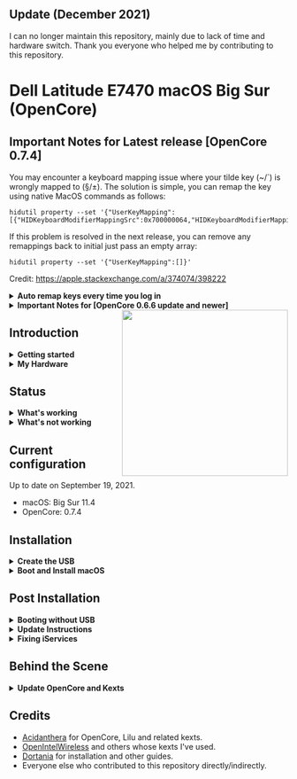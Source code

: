 ## Update (December 2021)
I can no longer maintain this repository, mainly due to lack of time and hardware switch. Thank you everyone who helped me by contributing to this repository.

# Dell Latitude E7470 macOS Big Sur (OpenCore)

## Important Notes for Latest release [OpenCore 0.7.4]
You may encounter a keyboard mapping issue where your tilde key (~/`) is wrongly mapped to (§/±). The solution is simple, you can remap the key using native MacOS commands as follows:
```
hidutil property --set '{"UserKeyMapping":[{"HIDKeyboardModifierMappingSrc":0x700000064,"HIDKeyboardModifierMappingDst":0x700000035}]}'
```
If this problem is resolved in the next release, you can remove any remappings back to initial just pass an empty array:
```
hidutil property --set '{"UserKeyMapping":[]}'
```
Credit: https://apple.stackexchange.com/a/374074/398222
<details>
<summary>
<strong>Auto remap keys every time you log in</strong>
<br/>
</summary>

* Start Automator.app;
* Select "Application";
* Click "Show library" in the toolbar (if hidden);
* Add "Run shell script" (from the Actions/Utilities);
* Copy-and-paste the following script into the window:
```
hidutil property --set '{"UserKeyMapping":[{"HIDKeyboardModifierMappingSrc":0x700000064,"HIDKeyboardModifierMappingDst":0x700000035}]}'
```
* Test it;
* Save it somewhere: a file called your_name.app will be created);
* Depending your MacOSX version:
    * Old versions: Go to System Preferences → Accounts → Login items, or
    * New version: Go to System Preferences → Users and Groups → Login items (top right);
* Add this newly-created app;

Credit: https://superuser.com/a/465506/1046656
</details>
<details>
<summary>
<strong>Important Notes for [OpenCore 0.6.6 update and newer]</strong>
<br/>
</summary>

* There are some changes that need to be followed to update to OpenCore 0.6.6 and newer from previous versions(OpenCore 0.6.5 and below)

* Please read [this Reddit Post](https://www.reddit.com/r/hackintosh/comments/lb2456/psa_opencore_066_will_require_you_to_jump_through/) and [this page](https://dortania.github.io/OpenCore-Post-Install/multiboot/bootstrap.html#updating-bootstrap-in-0-6-6) from Dortania guide before proceeding.

</details>

<img align="right" src="https://imgur.com/25u1lIk.jpg" width="300">

## Introduction

<details>  
<summary><strong>Getting started</strong></summary>
</br>

**Meet the bootloader:**

- [Why OpenCore?](https://dortania.github.io/OpenCore-Install-Guide/why-oc.html)
- [Dortania's website](https://dortania.github.io)

**Recommended tools:**

- Plist editor: [ProperTree](https://github.com/corpnewt/ProperTree)
- EFI Partition Mounting Script: [MountEFI](https://github.com/corpnewt/MountEFI)

</details>

<details>  
<summary><strong>My Hardware</strong></summary>
</br>

| Model              | Dell Latitude E7470                        |
|:-------------------|:-------------------------------------------|
| Processor          | Intel Core i7-6600U                        |
| Graphics           | Integrated Intel HD Graphics 520           |
| Memory             | 8GB 2133MHz DDR4 SODIMM                    |
| Display            | 14" WQHD (2560x1440) with ELAN Touchscreen |
| Storage            | Micron 512GB M.2 SATA SSD                  |
| WLAN + Bluetooth   | Intel Dual Band Wireless-AC 8260           |
| Camera             | 1920x1080 FHD Webcam                       |
| Fingerprint Reader | No                                         |
| Soundcard          | Realtek ALC293                             |
| Keyboard           | Backlit Keyboard                           |
| Trackpad           | ALPS Touchpad                              |

</details>

## Status

<details>  
<summary><strong>What's working</strong></summary>
</br>

- [x] Intel HD 520 Graphics `incuding graphics acceleration`
- [x] All USB ports
- [x] Internal camera
- [x] WiFi using [AirportItlwm](https://github.com/OpenIntelWireless/itlwm)
- [x] Bluetooth using [IntelBluetoothFirmware and IntelBluetoothInjector](https://github.com/OpenIntelWireless/IntelBluetoothFirmware)
- [x] Shutdown/ Reboot/ Sleep/ Wake
- [x] Speakers and headphones jack
- [x] Intel Gigabit Ethernet
- [x] iMessage, FaceTime, App Store
- [x] miniDP and HDMI with digital audio passthrough(If you experience cursor lags, try turning on and off one of the displays.)
- [x] Keyboard and Trackpad(two finger vertical swipes)
- [x] DRM(Works with Google Chrome. Tested with Prime Video and Netflix.)
- [x] SD Card Reader using [Sinetek-rtsx](https://github.com/cholonam/Sinetek-rtsx)

</details>

<details>  
<summary><strong>What's not working</strong></summary>
</br>

- [ ] Multitouch gestures for ALPS touchpad.([#1](https://github.com/adityabakare/macOS-Dell-Latitude-E7470/issues/1))

</details>

## Current configuration

Up to date on September 19, 2021.
- macOS: Big Sur 11.4
- OpenCore: 0.7.4

## Installation

<details>
<summary><strong>Create the USB</strong></summary>
</br>

Follow the [guide on the OpenCore documentation](https://dortania.github.io/OpenCore-Install-Guide/installer-guide/) to create a USB for installation. Choose the operating system you use to create the USB and proceed with the guide. At the end of the Create USB section, OpenCore will ask us to do additional configurations. We don't need to do any of that because the `EFI` folder in this repository provides all necessary configurations we need for installation on Dell Latitude E7470.
</details>

<details>
<summary><strong>Boot and Install macOS</strong></summary>
</br>

- Plug in the USB we created to your Dell computer
- Press the Power button to turn on our computer (if you used the Dell to create the USB, shutdown the computer first)
- Wait and we will see the Apple icon on a black screen with a progress bar at the bottom
- Then, we will see a menu with four options. Make sure select `Disk Utility` to partition your disk appropriately and format the partition for installing macOS into `APFS`. If you are dual booting with other operating systems, an easier way would be to partition the drive beforehand as some formats like NTFS are readonly on macOS.
- Follow the installation steps and configure the preferences to your liking
- Log in to macOS and enjoy

</details>

## Post Installation

<details>
<summary><strong>Booting without USB</strong></summary>
</br>

You need to plug in the installation USB created previously everytime you start macOS after shutdown. If you want to boot without the USB, follow [this guide by OpenCore](https://dortania.github.io/OpenCore-Post-Install/universal/oc2hdd.html#grabbing-opencore-off-the-usb).

</details>

<details>
<summary><strong>Update Instructions</strong></summary>
</br>

- To Update to Big Sur from Catalina, just replace the previous Catalina EFI(only if you're using it from my repo) with this one and update normally.

- To update from an older version of EFI to the current one, download this repository and replace your EFI folder with this one. Make sure you use your own SMBIOS, the included one is only for reference.

- After update, you can check your current OpenCore version by typing the following line in the Terminal:
```
nvram 4D1FDA02-38C7-4A6A-9CC6-4BCCA8B30102:opencore-version
```
You may see a line printed as follows:
```
4D1FDA02-38C7-4A6A-9CC6-4BCCA8B30102:opencore-version	REL-074-2021-09-19
```
where `REL` means a RELEASE version of OC, `074` means version 0.7.4, and `2021-09-19` is the date of the release.

</details>

<details>
<summary><strong>Fixing iServices</strong></summary>
</br>

- In order to get Apple Services like App Store working, you need to generate your own SMBIOS(The included one is only for reference).

- For more information on how to do that, visit the [Dortania Guide](https://dortania.github.io/OpenCore-Post-Install/universal/iservices.html#generate-a-new-serial).

</details>

## Behind the Scene

<details>
<summary><strong>Update OpenCore and Kexts</strong></summary>
</br>

Follow [this guide](https://www.insanelymac.com/forum/topic/347035-guide-updating-and-maintaining-opencore-new-method/) to automatically update OpenCore and all kexts to the latest version.

### Important Note
> Do NOT upgrade the `IntelBluetoothFirmware.kext` and `IntelBluetoothInjector.kext`. The newest version does NOT work on Latitude E7470.

I clipped the relevant parts of the guide here for reference:
Thanks to OCAT, updating and maintaining OpenCore basically boils the update process down to 3 major steps: Synchronizing the config.plist, Updating OpenCore and Drivers, Updating Kexts and Resources. That's it.

 

### I. Preparation, Tools and Cautionary Measures:

Terminal - To find out which version of OpenCore you are currently using, enter: nvram 4D1FDA02-38C7-4A6A-9CC6-4BCCA8B30102:opencore-version

* [ProperTree](https://github.com/corpnewt/ProperTree) and a plist Editor. I use a combination of ProperTree for creating snapshots of and PlistEditPro for editing the config.plist. There's also the free open-source, cross-platform [PlistEDPlus](https://github.com/ic005k/PlistEDPlus)
* [Kext Updater](https://www.sl-soft.de/kext-updater/) - One of the must-have tools for maintaining your EFI Folder. It can mount the ESP Partition, download OpenCore, Clover, Drivers, Kexts and NVIDIA Webdrivers. It also has useful Tools integrated, like creating backups of your EFI Folder, Rebuild Kext Cache, Disable Gatekeeper, compare and validate config plists and calculate ScanPolicy. It is a tremendous time saver for maintaining your EFI Folder. For Kext Updater to work properly you need to disable SIP.
* [OCAT (OpenCore Auxiliary Tools)](https://github.com/ic005k/QtOpenCoreConfig/releases) ­- Tool for editing and updating OpenCore files, Drivers and the config.plist. Its best feature is that it automatically updates any outdated config.plist to the latest structure and feature-set without changing your settings: like adding, renaming, removing or relocating entries. So no more manual editing of the config structure is required to bring it up to date, which was a tremendous p.i.t.a before.

CAUTION: When updating from version ≤ 0.6.5, disabling Bootstrap is mandatory prior to updating OpenCore, to avoid issues. Disable `BootProtect` (set it to None), reboot, reset NVRAM and then update OpenCore. More details here. My suggestion: don't use Bootstrap unless you really have to (for example, if you have Windows and macOS installed on the same disk, like Laptops often do).

CAUTION: If you are running  macOS older than Big Sur, you need to change the following values, otherwise you won't see your macOS Disk(s) in BootPicker, since the APFS Driver will not be loaded:

UEFI > APFS > MinDate: set it to -1

UEFI > APFS > MinVersion: set it to -1

### II. Update Example: Updating your system's EFI Folder

Updating your system's EFI folder basically works the same as updating a downloaded EFI folder. The only difference is that we store a backup to a USB stick and perform the actual update directly on the mounted ESP. There are less steps to perform overall and the workflow in Kext Updater differs slightly. IMPORTANT: Before you do anything, Backup your working EFI Folder to a FAT32 formatted USB Stick as a fallback to boot from if the system won't boot after updating OpenCore.

1. Updating OpenCore, Drivers and config.plist with OCAT

Run OCAT and check for program updates if you haven't already (globe icon)!
Mount ESP (Hard Disk Icon)
BACKUP YOUR CURRENT EFI FOLDER ON A FAT32 FORMATTED USB STICK!
Open the config.plist
Next, hit "Save" (the Floppy Icon). This will automatically update the config.plist to the latest form with the latest feature-set.
Click "Synchronize OC main program" (aka the Recycle Button). This will update OpenCore and the Drivers present in your EFI.

2. Gathering latest Kexts and Resources using Kext Updater

Click on "Check" to download the latest kexts for your EFI. They will be stored in Desktop > Kext-Updates by default
Next, click on "Bootloader"
From the Drop-down menu, select "OpenCore".
Another drop-down menu called "Please select" appears next to it. Select "OcBinaryData" and hit "Download"
The Kext Updates Folder on your Desktop now contains the latest Kexts and Resources
Copy and replace only present outdated Kext files in the downloaded EFI > OC > Kexts Folder
Copy and replace the Resources Folder in the downloaded EFI > OC > Resources (ideally, update HfsPlus.efi as well if you use it - it's in the "Drivers" Folder of "OcBinaryData)
Basically, OpenCore, the Config, Drivers, Kexts and Resources are up to Date now. On to validating the config...

3. Validate and Test

Open the config again in OCAT and click on the green check mark icon to validate it. Everything should be fine. If it is not, compare your config.plist with the sample.plist in included in the OpenCore Package to fix the errors mentioned in the log.
Fix Errors if there any. Once they are fixed, save the config and reboot.

DONE! Congratulations you successfully updated your OpenCore EFI to the latest version!

</details>

## Credits

- [Acidanthera](https://github.com/acidanthera) for OpenCore, Lilu and related kexts.
- [OpenIntelWireless](https://github.com/OpenIntelWireless) and others whose kexts I've used.
- [Dortania](https://dortania.github.io) for installation and other guides.
- Everyone else who contributed to this repository directly/indirectly.
